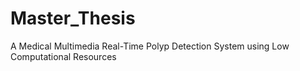 # Master_Thesis

A Medical Multimedia Real-Time Polyp Detection System using Low Computational Resources
